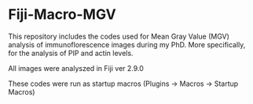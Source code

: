 # Fiji-Macro-MGV

This repository includes the codes used for Mean Gray Value (MGV) analysis of immunoflorescence images during my PhD. More specifically, for the analysis of PIP and actin levels.

All images were analyszed in Fiji ver 2.9.0

These codes were run as startup macros (Plugins -> Macros -> Startup Macros)

